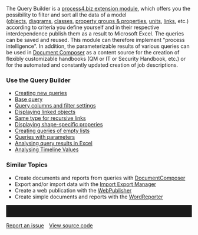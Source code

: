 The Query Builder is a [process4.biz extension
module](process4.biz_Extension_Modules), which offers you the
possibility to filter and sort all the data of a model
([objects](object), [diagrams](diagram), [classes](class), [property
groups & properties](property-group-and-property), [units](unit), [links](links), etc.) according to criteria you define yourself and in their respective interdependence publish them as a result to Microsoft Excel. The queries can be saved and reused. This module can therefore implement "process intelligence". In addition, the parameterizable results of various
queries can be used in [Document Composer](documentcomposer) as a
content source for the creation of flexibly customizable handbooks (QM
or IT or Security Handbook, etc.) or for the automated and constantly
updated creation of job descriptions. 

### Use the Query Builder

- [Creating new queries](creating-new-queries)
- [Base query](base-query)
- [Query columns and filter settings](query-columns-and-filter-settings)
- [Displaying linked objects](displaying-linked-objects)
- [Same type for recursive links](same-type-for-recursive-links)
- [Displaying shape-specific properies](displaying-shape-specific-properties)
- [Creating queries of empty lists](creating-queries-of-empty-lists)
- [Queries with parameters](queries-with-parameters)
- [Analysing query results in Excel](analysing-query-results-in-excel)
- [Analysing Timeline Values](analysing-timeline-values)

### Similar Topics

-   Create documents and reports from queries
    with [DocumentComposer](documentcomposer)
-   Export and/or import data with the [Import Export
    Manager](importexportmanager)
-   Create a web publication with the [WebPublisher](webpublisher)
-   Create simple documents and reports with the
    [WordReporter](wordreporter)

<hr style="padding-top:2rem" />
<a href="https://github.com/process4/docs/issues" target="_blank" class="bgw btn btn-primary btn-lg shadow-sm">Report an issue</a>
<a href="https://github.com/process4/docs" target="_blank" class="bgw btn btn-primary btn-lg shadow-sm" style="margin-left:10px;">View source code</a>